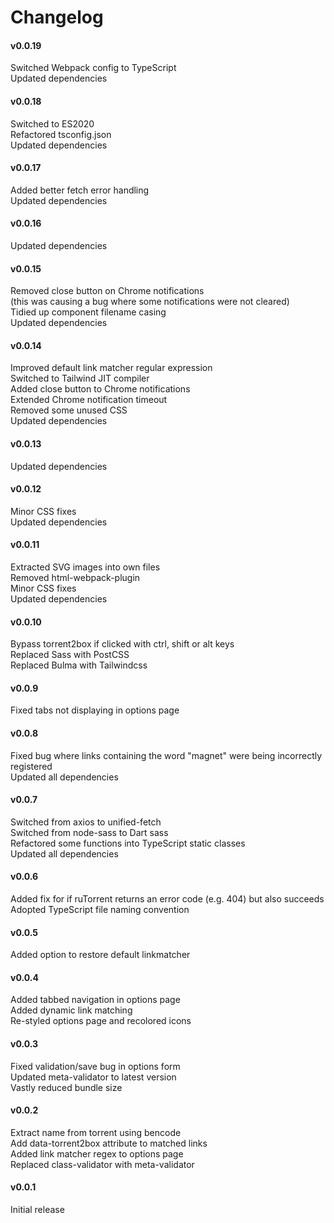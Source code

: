 # Changelog
#### v0.0.19
Switched Webpack config to TypeScript<br/>
Updated dependencies<br/>
#### v0.0.18
Switched to ES2020<br/>
Refactored tsconfig.json<br/>
Updated dependencies<br/>
#### v0.0.17
Added better fetch error handling<br/>
Updated dependencies<br/>
#### v0.0.16
Updated dependencies<br/>
#### v0.0.15
Removed close button on Chrome notifications<br/>
(this was causing a bug where some notifications were not cleared)<br/>
Tidied up component filename casing<br/>
Updated dependencies<br/>
#### v0.0.14
Improved default link matcher regular expression<br/>
Switched to Tailwind JIT compiler<br/>
Added close button to Chrome notifications<br/>
Extended Chrome notification timeout<br/>
Removed some unused CSS<br/>
Updated dependencies<br/>
#### v0.0.13
Updated dependencies<br/>
#### v0.0.12
Minor CSS fixes<br/>
Updated dependencies<br/>
#### v0.0.11
Extracted SVG images into own files<br/>
Removed html-webpack-plugin<br/>
Minor CSS fixes<br/>
Updated dependencies<br/>
#### v0.0.10
Bypass torrent2box if clicked with ctrl, shift or alt keys<br/>
Replaced Sass with PostCSS<br/>
Replaced Bulma with Tailwindcss<br/>
#### v0.0.9
Fixed tabs not displaying in options page
#### v0.0.8
Fixed bug where links containing the word "magnet" were being incorrectly registered<br/>
Updated all dependencies<br/>
#### v0.0.7
Switched from axios to unified-fetch<br/>
Switched from node-sass to Dart sass<br/>
Refactored some functions into TypeScript static classes<br/>
Updated all dependencies<br/>
#### v0.0.6
Added fix for if ruTorrent returns an error code
(e.g. 404) but also succeeds<br/>
Adopted TypeScript file naming convention<br/>
#### v0.0.5
Added option to restore default linkmatcher<br/>
#### v0.0.4
Added tabbed navigation in options page<br/>
Added dynamic link matching<br/>
Re-styled options page and recolored icons<br/>
#### v0.0.3
Fixed validation/save bug in options form<br/>
Updated meta-validator to latest version<br/>
Vastly reduced bundle size<br/>
#### v0.0.2
Extract name from torrent using bencode<br/>
Add data-torrent2box attribute to matched links<br/>
Added link matcher regex to options page<br/>
Replaced class-validator with meta-validator<br/>
#### v0.0.1
Initial release<br/>
